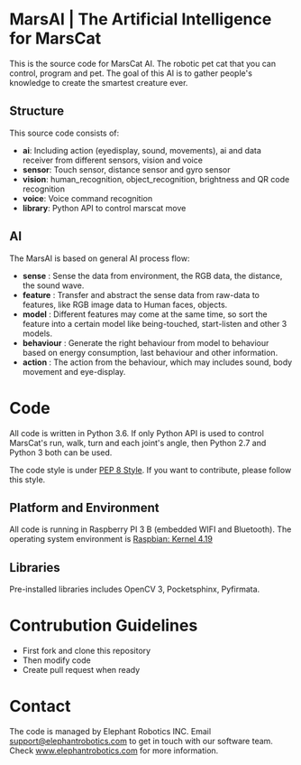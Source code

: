 <!--
Copyright (c) 2019 Elephant Robotics, Inc. All rights reserved.

Using this MarsAI source code is subject to the terms and conditions of Apache 2.0 License. Check LICENSE for more information
-->

# MarsAI | The Artificial Intelligence for MarsCat

This is the source code for MarsCat AI. The robotic pet cat that you can control, program and pet. The goal of this AI is to gather people's knowledge to create the smartest creature ever. 

## Structure 

This source code consists of:
 * **ai**: Including action (eyedisplay, sound, movements), ai and data receiver from different sensors, vision and voice
 * **sensor**: Touch sensor, distance sensor and gyro sensor
 * **vision**: human_recognition, object_recognition, brightness and QR code recognition
 * **voice**: Voice command recognition
 * **library**: Python API to control marscat move

## AI

The MarsAI is based on general AI process flow:
 * **sense** : Sense the data from environment, the RGB data, the distance, the sound wave. 
 * **feature** : Transfer and abstract the sense data from raw-data to features, like RGB image data to Human faces, objects.
 * **model** : Different features may come at the same time, so sort the feature into a certain model like being-touched, start-listen and other 3 models.
 * **behaviour** : Generate the right behaviour from model to behaviour based on energy consumption, last behaviour and other information.
 * **action** : The action from the behaviour, which may includes sound, body movement and eye-display.

# Code

All code is written in Python 3.6. If only Python API is used to control MarsCat's run, walk, turn and each joint's angle, then Python 2.7 and Python 3 both can be used. 

The code style is under [PEP 8 Style](https://www.python.org/dev/peps/pep-0008/). If you want to contribute, please follow this style.

## Platform and Environment 

All code is running in Raspberry PI 3 B (embedded WIFI and Bluetooth). The operating system environment is [Raspbian: Kernel 4.19](https://www.raspberrypi.org/downloads/raspbian/) 

## Libraries

Pre-installed libraries includes OpenCV 3, Pocketsphinx, Pyfirmata.

# Contrubution Guidelines

 * First fork and clone this repository
 * Then modify code
 * Create pull request when ready

# Contact

The code is managed by Elephant Robotics INC. Email support@elephantrobotics.com to get in touch with our software team. Check www.elephantrobotics.com for more information.  